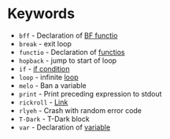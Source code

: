 # Keywords
- `bff` - Declaration of [BF functio](./04-bf-functios.md)
- `break` - exit loop
- `functio` - Declaration of [functios](./03-basics/02-functios.md)
- `hopback` - jump to start of loop
- `if` - [if condition](./03-basics/03-control_flow.md)
- `loop` - infinite [loop](./03-basics/03-control_flow.md)
- `melo` - Ban a variable
- `print` - Print preceding expression to stdout
- `rickroll` - [Link](https://www.youtube.com/watch?v=dQw4w9WgXcQ)
- `rlyeh` - Crash with random error code
- `T-Dark` - T-Dark block
- `var` - Declaration of [variable](./03-basics/01-variables.md)

